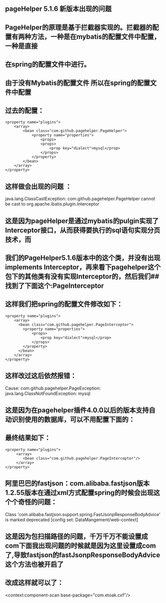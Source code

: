 ## pageHelper 5.1.6 新版本出现的问题 
## PageHelper的原理是基于拦截器实现的。拦截器的配置有两种方法，一种是在mybatis的配置文件中配置，一种是直接
## 在spring的配置文件中进行。
## 由于没有Mybatis的配置文件 所以在spring的配置文件中配置

## 过去的配置：

 	<property name="plugins">
  		<array>
  			<bean class="com.github.pagehelper.PageHelper">
  				<property name="properties">
  					<props>
  					<props>
  						<prop key="dialect">mysql</prop>
  					</props>
  				</property>
  			</bean>
  		</array>
 	</property>
	
## 这样做会出现的问题 ：
java.lang.ClassCastException: com.github.pagehelper.PageHelper cannot be cast to org.apache.ibatis.plugin.Interceptor
## 这是因为pageHelper是通过mybatis的pulgin实现了Interceptor接口，从而获得要执行的sql语句实现分页技术，而
## 我们的PageHelper5.1.6版本中的这个类，并没有出现implements Interceptor，再来看下pagehelper这个包下的其他类有没有实现Interceptor的，然后我们## 找到了下面这个:PageInterceptor
## 这样我们把spring的配置文件修改如下：

	<property name="plugins">
		<array>
		  <bean class="com.github.pagehelper.PageInterceptor">
			<property name="properties">
				<props>
					<prop key="dialect">mysql</prop>
				</props>
			</property>
		  </bean>
		</array>
	</property>

## 这样改过这后依然报错：

Cause: com.github.pagehelper.PageException: java.lang.ClassNotFoundException: mysql

## 这是因为在pagehelper插件4.0.0以后的版本支持自动识别使用的数据库，可以不用配置下面的： 

<property name="dialect" value="mysql"/>

## 最终结果如下：

    <property name="plugins">
         <array>
            <bean class="com.github.pagehelper.PageInterceptor"/>
         </array>
    </property>

## 阿里巴巴的fastjson：com.alibaba.fastjson版本1.2.55版本在通过xml方式配置spring的时候会出现这个个奇怪的问题：
Class 'com.alibaba.fastjson.support.spring.FastJsonpResponseBodyAdvice' is marked deprecated [config set: DataMangement/web-context] 
## 这是因为包扫描路径的问题，千万千万不能设置成com下面我出现问题的时候就是因为这里设置成com了,导致fastjson的fastJsonpResponseBodyAdvice这个方法也被开启了
## 改成这样就可以了： 

<context:component-scan base-package="com.etoak.cxf"/>
